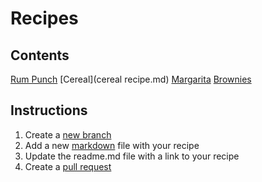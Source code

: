 # Recipes
## Contents
[Rum Punch](rum-punch.md)
[Cereal](cereal recipe.md)
[Margarita](./marg.md)
[Brownies](brownies.md)
## Instructions
1. Create a [new branch](https://help.github.com/articles/creating-and-deleting-branches-within-your-repository/) 
2. Add a new [markdown](https://github.com/adam-p/markdown-here/wiki/Markdown-Cheatsheet) file with your recipe
3. Update the readme.md file with a link to your recipe
4. Create a [pull request](https://help.github.com/articles/about-pull-requests/)

